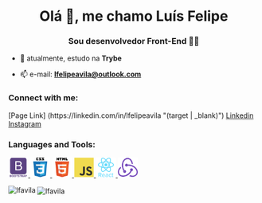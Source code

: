<h1 align="center">Olá 👋, me chamo Luís Felipe</h1>
<h3 align="center">Sou desenvolvedor Front-End 👨‍💻</h3>

- 🌱 atualmente, estudo na **Trybe**

- 📫 e-mail: **lfelipeavila@outlook.com**

<h3 align="left">Connect with me:</h3>
<p align="left">
  [Page Link] (https://linkedin.com/in/lfelipeavila "(target | _blank)")
<a href="https://linkedin.com/in/lfelipeavila" target="_blank" rel="noopener">Linkedin</a><br>
<a href="https://www.instagram.com/l.f.avila/" target="_blank" rel="noopener">Instagram</a>
</p>

<h3 align="left">Languages and Tools:</h3>
<p align="left"> <a href="https://getbootstrap.com" target="_blank"> <img src="https://raw.githubusercontent.com/devicons/devicon/master/icons/bootstrap/bootstrap-plain-wordmark.svg" alt="bootstrap" width="40" height="40"/> </a> <a href="https://www.w3schools.com/css/" target="_blank"> <img src="https://raw.githubusercontent.com/devicons/devicon/master/icons/css3/css3-original-wordmark.svg" alt="css3" width="40" height="40"/> </a> <a href="https://www.w3.org/html/" target="_blank"> <img src="https://raw.githubusercontent.com/devicons/devicon/master/icons/html5/html5-original-wordmark.svg" alt="html5" width="40" height="40"/> </a> <a href="https://developer.mozilla.org/en-US/docs/Web/JavaScript" target="_blank"> <img src="https://raw.githubusercontent.com/devicons/devicon/master/icons/javascript/javascript-original.svg" alt="javascript" width="40" height="40"/> </a> <a href="https://reactjs.org/" target="_blank"> <img src="https://raw.githubusercontent.com/devicons/devicon/master/icons/react/react-original-wordmark.svg" alt="react" width="40" height="40"/> </a> <a href="https://redux.js.org" target="_blank"> <img src="https://raw.githubusercontent.com/devicons/devicon/master/icons/redux/redux-original.svg" alt="redux" width="40" height="40"/> </a> </p>

<p><img align="left" src="https://github-readme-stats.vercel.app/api/top-langs?username=lfavila&show_icons=true&locale=en&layout=compact" alt="lfavila" /></p>

<p>&nbsp;<img align="center" src="https://github-readme-stats.vercel.app/api?username=lfavila&show_icons=true&locale=en" alt="lfavila" /></p>
